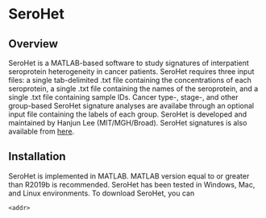 # SeroHet
## Overview
SeroHet is a MATLAB-based software to study signatures of interpatient seroprotein heterogeneity in cancer patients. SeroHet requires three input files: a single tab-delimited .txt file containing the concentrations of each seroprotein, a single .txt file containing the names of the seroprotein, and a single .txt file containing sample IDs. Cancer type-, stage-, and other group-based SeroHet signature analyses are availabe through an optional input file containing the labels of each group. SeroHet is developed and maintained by Hanjun Lee (MIT/MGH/Broad). SeroHet signatures is also available from [here](https://hanjun.group/wp-content/uploads/2021/05/SeroHet.v.1.0.classification.txt). 
## Installation
SeroHet is implemented in MATLAB. MATLAB version equal to or greater than R2019b is recommended. SeroHet has been tested in Windows, Mac, and Linux environments.
To download SeroHet, you can

`<addr>`
